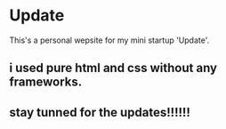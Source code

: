 # Update
This's a personal wepsite for my mini startup 'Update'.
## i used pure html and css without any frameworks.
## stay tunned for the updates!!!!!!
